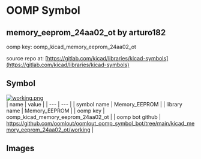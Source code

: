# OOMP Symbol  
## memory_eeprom_24aa02_ot  by arturo182  
  
oomp key: oomp_kicad_memory_eeprom_24aa02_ot  
  
source repo at: [https://gitlab.com/kicad/libraries/kicad-symbols](https://gitlab.com/kicad/libraries/kicad-symbols)  
## Symbol  
  
[![working.png](working_600.png)](working.png)  
| name | value | 
| --- | --- | 
| symbol name | Memory_EEPROM | 
| library name | Memory_EEPROM | 
| oomp key | oomp_kicad_memory_eeprom_24aa02_ot | 
| oomp bot github | https://github.com/oomlout/oomlout_oomp_symbol_bot/tree/main/kicad_memory_eeprom_24aa02_ot/working | 
## Images  
